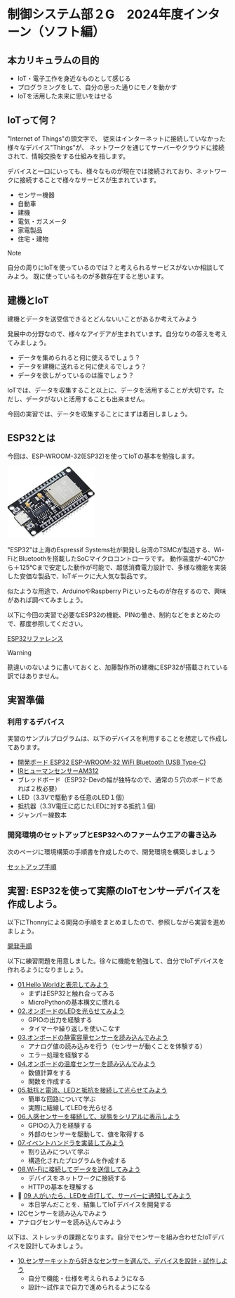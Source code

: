 # 制御システム部２G　2024年度インターン（ソフト編）

## 本カリキュラムの目的

- IoT・電子工作を身近なものとして感じる
- プログラミングをして、自分の思った通りにモノを動かす
- IoTを活用した未来に思いをはせる

## IoTって何？

"Internet of Things"の頭文字で、
従来はインターネットに接続していなかった様々なデバイス"Things"が、
ネットワークを通じてサーバーやクラウドに接続されて、情報交換をする仕組みを指します。

デバイスと一口にいっても、様々なものが現在では接続されており、ネットワークに接続することで様々なサービスが生まれています。

- センサー機器
- 自動車
- 建機
- 電気・ガスメータ
- 家電製品
- 住宅・建物

> [!NOTE]
> 自分の周りにIoTを使っているのでは？と考えられるサービスがないか相談してみよう。
> 既に使っているものが多数存在すると思います。

## 建機とIoT

建機とデータを送受信できるとどんないいことがあるか考えてみよう

発展中の分野なので、様々なアイデアが生まれています。自分なりの答えを考えてみましょう。

- データを集められると何に使えるでしょう？
- データを建機に送れると何に使えるでしょう？
- データを欲しがっているのは誰でしょう？

IoTでは、データを収集すること以上に、データを活用することが大切です。ただし、データがないと活用することも出来ません。

今回の実習では、データを収集することにまずは着目しましょう。

## ESP32とは

今回は、ESP-WROOM-32(ESP32)を使ってIoTの基本を勉強します。

<img alt="esp32" src="esp32_doc/esp32.jpg" width="200pix"/>

"ESP32"は上海のEspressif Systems社が開発し台湾のTSMCが製造する、Wi-FiとBluetoothを搭載したSoCマイクロコントローラです。
動作温度が-40℃から＋125℃まで安定した動作が可能で、超低消費電力設計で、多様な機能を実装した安価な製品で、IoTギークに大人気な製品です。

似たような用途で、ArduinoやRaspberry Piといったものが存在するので、興味があれば調べてみましょう。

以下に今回の実習で必要なESP32の機能、PINの働き、制約などをまとめたので、都度参照してください。

[ESP32リファレンス](esp32_doc/ReadMe.md)

> [!Warning]
> 勘違いのないように書いておくと、加藤製作所の建機にESP32が搭載されている訳ではありません。

## 実習準備

### 利用するデバイス

実習のサンプルプログラムは、以下のデバイスを利用することを想定して作成してあります。

- [開発ボード ESP32 ESP-WROOM-32 WiFi Bluetooth (USB Type-C)](https://www.amazon.co.jp/gp/product/B0C1444DRX/ref=ppx_yo_dt_b_asin_title_o03_s00?ie=UTF8&th=1)
- [IRヒューマンセンサーAM312](https://www.amazon.co.jp/gp/product/B084VMYMFZ/ref=ppx_yo_dt_b_asin_title_o02_s00?ie=UTF8&th=1)
- ブレッドボード（ESP32-Devの幅が独特なので、通常の５穴のボードであれば２枚必要）
- LED（3.3Vで駆動する任意のLED１個）
- 抵抗器（3.3V電圧に応じたLEDに対する抵抗１個）
- ジャンパー線数本

### 開発環境のセットアップとESP32へのファームウエアの書き込み

次のページに環境構築の手順書を作成したので、開発環境を構築しましょう

[セットアップ手順](esp32_doc/setup.md)

## 実習: ESP32を使って実際のIoTセンサーデバイスを作成しよう。

以下にThonnyによる開発の手順をまとめましたので、参照しながら実習を進めましょう。

[開発手順](esp32_doc/development.md)

以下に練習問題を用意しました。徐々に機能を勉強して、自分でIoTデバイスを作れるようになりましょう。

- [01.Hello Worldと表示してみよう](practice01/ReadMe.md)
  - まずはESP32と触れ合ってみる
  - MicroPythonの基本構文に慣れる
- [02.オンボードのLEDを光らせてみよう](practice02/ReadMe.md)
  - GPIOの出力を経験する
  - タイマーや繰り返しを使いこなす 
- [03.オンボードの静電容量センサーを読み込んでみよう](practice03/ReadMe.md)
  - アナログ値の読み込みを行う（センサーが動くことを体験する）
  - エラー処理を経験する 
- [04.オンボードの温度センサーを読み込んでみよう](practice04/ReadMe.md)
  - 数値計算をする
  - 関数を作成する
- [05.抵抗と電流、LEDと抵抗を接続して光らせてみよう](practice05/ReadMe.md)
  - 簡単な回路について学ぶ
  - 実際に結線してLEDを光らせる
- [06.人感センサーを接続して、状態をシリアルに表示しよう](practice06/ReadMe.md)
  - GPIOの入力を経験する
  - 外部のセンサーを駆動して、値を取得する
- [07.イベントハンドラを実装してみよう](practice07/ReadMe.md)
  - 割り込みについて学ぶ
  - 構造化されたプログラムを作成する
- [08.Wi-Fiに接続してデータを送信してみよう](practice08/ReadMe.md)
  - デバイスをネットワークに接続する
  - HTTPの基本を理解する
- :triangular_flag_on_post: [09.人がいたら、LEDを点灯して、サーバーに通知してみよう](practice09/ReadMe.md)
  - 本日学んだことを、結集してIoTデバイスを開発する
- I2Cセンサーを読み込んでみよう
- アナログセンサーを読み込んでみよう

以下は、ストレッチの課題となります。自分でセンサーを組み合わせたIoTデバイスを設計してみましょう。

- [10.センサーキットから好きなセンサーを選んで、デバイスを設計・試作しよう](practice10/ReadMe.md)
  - 自分で機能・仕様を考えられるようになる
  - 設計～試作まで自力で進められるようになる
